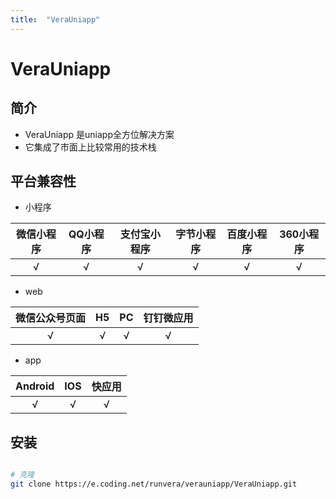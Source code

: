 ```yaml
---
title:  "VeraUniapp"
---
```


# VeraUniapp


## 简介

- VeraUniapp 是uniapp全方位解决方案
- 它集成了市面上比较常用的技术栈

## 平台兼容性

- 小程序

| 微信小程序 | QQ小程序 | 支付宝小程序 | 字节小程序 | 百度小程序 | 360小程序 |
| :--------: | :------: | :----------: | :--------: | :--------: | :-------: |
|     √      |    √     |      √       |     √      |     √      |     √     |

- web
  
| 微信公众号页面 |  H5   |  PC   | 钉钉微应用 |
| :------------: | :---: | :---: | :--------: |
|       √        |   √   |   √   |     √      |

- app

| Android |  IOS  | 快应用 |
| :-----: | :---: | :----: |
|    √    |   √   |   √    |







## 安装
``` sh

# 克隆
git clone https://e.coding.net/runvera/verauniapp/VeraUniapp.git

```

<style  scoped>
body{
    background:url("https://gimg2.baidu.com/image_search/src=http%3A%2F%2Fpic.51yuansu.com%2Fpic3%2Fcover%2F00%2F92%2F80%2F58dc579f50aef_610.jpg&refer=http%3A%2F%2Fpic.51yuansu.com&app=2002&size=f9999,10000&q=a80&n=0&g=0n&fmt=jpeg?sec=1628178877&t=6408d6bb3299f8e6b16db0da2d75ff34")
}
</style>